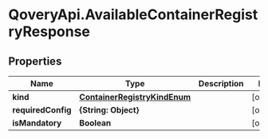 # QoveryApi.AvailableContainerRegistryResponse

## Properties

Name | Type | Description | Notes
------------ | ------------- | ------------- | -------------
**kind** | [**ContainerRegistryKindEnum**](ContainerRegistryKindEnum.md) |  | [optional] 
**requiredConfig** | **{String: Object}** |  | [optional] 
**isMandatory** | **Boolean** |  | [optional] 


